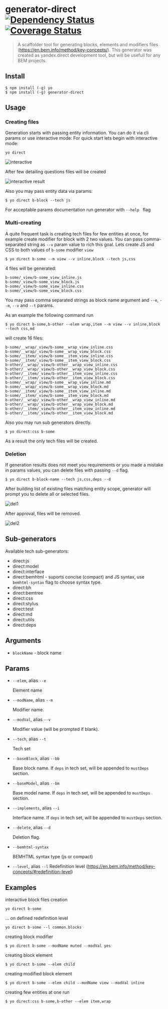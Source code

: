 # generator-direct [![Dependency Status][daviddm-image]][daviddm-url] [![Coverage Status](https://coveralls.io/repos/github/jeka1985/generator-direct/badge.svg?branch=master)](https://coveralls.io/github/jeka1985/generator-direct?branch=master)

> A scaffolder tool for generating blocks, elements and modifiers files (https://en.bem.info/method/key-concepts/). This generator was created as yandex.direct development tool, but will be usefull for any BEM projects.

## Install 
```
$ npm install (-g) yo
$ npm install (-g) generator-direct
```

## Usage

### Creating files

Generation starts with passing entity information. You can do it via cli params or use interactive mode:
For quick start lets begin with interactive mode:
```
yo direct
```
![interactive](https://cloud.githubusercontent.com/assets/3533939/13979794/e2408002-f0eb-11e5-82b1-870a439542e7.png)

After few detailing questions files will be created 

![interactive result](https://cloud.githubusercontent.com/assets/3533939/13979792/e05141a0-f0eb-11e5-86ec-247c681575d4.png)

Also you may pass entity data via params:
```
$ yo direct b-block --tech js
```
For acceptable params documentation run generator with ```--help ``` flag

### Multi-creating 

A quite frequent task is creating tech files for few entities at once, for example create modifier for block with 2 two values. You can pass comma-separated string as ```--v``` param value to rich this goal. Lets create JS and CSS to both values of ```b-some``` modifier ```view```   

```
$ yo direct b-some --m view --v inline,block --tech js,css
```
4 files will be generated:

```
b-some/_view/b-some_view_inline.js
b-some/_view/b-some_view_block.js
b-some/_view/b-some_view_inline.css
b-some/_view/b-some_view_block.css
```

You may pass comma separated strings as block name argument and ```--e```, ```--m```, ```--v``` and ```--t``` params.

As an example the following command run 
```
$ yo direct b-some,b-other --elem wrap,item --m view --v inline,block --tech css,md
```
will create 16 files:

```
b-some/__wrap/_view/b-some__wrap_view_inline.css
b-some/__wrap/_view/b-some__wrap_view_block.css
b-some/__item/_view/b-some__item_view_inline.css
b-some/__item/_view/b-some__item_view_block.css
b-other/__wrap/_view/b-other__wrap_view_inline.css
b-other/__wrap/_view/b-other__wrap_view_block.css
b-other/__item/_view/b-other__item_view_inline.css
b-other/__item/_view/b-other__item_view_block.css
b-some/__wrap/_view/b-some__wrap_view_inline.md
b-some/__wrap/_view/b-some__wrap_view_block.md
b-some/__item/_view/b-some__item_view_inline.md
b-some/__item/_view/b-some__item_view_block.md
b-other/__wrap/_view/b-other__wrap_view_inline.md
b-other/__wrap/_view/b-other__wrap_view_block.md
b-other/__item/_view/b-other__item_view_inline.md
b-other/__item/_view/b-other__item_view_block.md
```

Also you may run sub generators directly. 
```
$ yo direct:css b-some
```
As a result the only tech files will be created.

### Deletion

If generation results does not meet you requirements or you made a mistake in params values, you can delete files with passing ```--d``` flag. 

```
$ yo direct b-block-name --tech js,css,deps --d
```

After building list of existing files matching entity scope, generator will prompt you to delete all or selected files.

![del1](https://cloud.githubusercontent.com/assets/3533939/13980823/98f36972-f0f1-11e5-8a2f-27326b215dc8.png)

After approval, files will be removed.

![del2](https://cloud.githubusercontent.com/assets/3533939/13980802/7a34c206-f0f1-11e5-91b3-682f9fa064e4.png)

## Sub-generators

Available tech sub-generators:

- direct:js
- direct:model
- direct:interface
- direct:bemhtml - suports concise (compact) and JS syntax, use ```bemhtml-syntax``` flag to choose syntax type. 
- direct:bh
- direct:bemtree
- direct:css
- direct:stylus
- direct:test
- direct:md
- direct:utils
- direct:deps

## Arguments

* `blockName` - block name

## Params


* `--elem`,  alias `--e`

  Element name

* `--modName`,  alias `--m`

  Modifier name.

* `--modVal`,  alias `--v`

  Modifier value (will be prompted if blank).
  
* `--tech`,  alias `--t`

  Tech set

* `--baseBlock`,  alias `--bb`

  Base block name.
  If ```deps``` in tech set, will be appended to ```mustDeps``` section. 

* `--baseModel`,  alias `--bm`

  Base model name.
  If ```deps``` in tech set, will be appended to ```mustDeps``` section. 

* `--implements`,  alias `--i`

  Interface name.
  If ```deps``` in tech set, will be appended to ```mustDeps``` section. 
  
* `--delete`,  alias `--d`

  Deletion flag.
  
* `--bemhtml-syntax`

  BEMHTML syntax type (js or compact)

* `--level`,  alias `--l`
  Redefinition level (https://en.bem.info/method/key-concepts/#redefinition-level)
  


## Examples

interactive block files creation

```
yo direct b-some
```

... on defined redefinition level   

```
yo direct b-some --l common.blocks
```

creating block modifier

```
$ yo direct b-some --modName muted --modVal yes
```

creating block element

```
$ yo direct b-some --elem child
```

creating modified block element

```
$ yo direct b-some --elem child --modName view --modVal inline
```

creating few entities at one run
```
$ yo direct:css b-some,b-other --elem item,wrap
```

[npm-image]: https://badge.fury.io/js/generator-direct.svg
[npm-url]: https://npmjs.org/package/generator-direct
[travis-image]: https://travis-ci.org/jeka1985/generator-direct.svg?branch=master
[travis-url]: https://travis-ci.org/jeka1985/generator-direct
[daviddm-image]: https://david-dm.org/jeka1985/generator-direct.svg?theme=shields.io
[daviddm-url]: https://david-dm.org/jeka1985/generator-direct
[coveralls-image]: https://coveralls.io/repos/jeka1985/generator-direct/badge.svg
[coveralls-url]: https://coveralls.io/r/jeka1985/generator-direct
